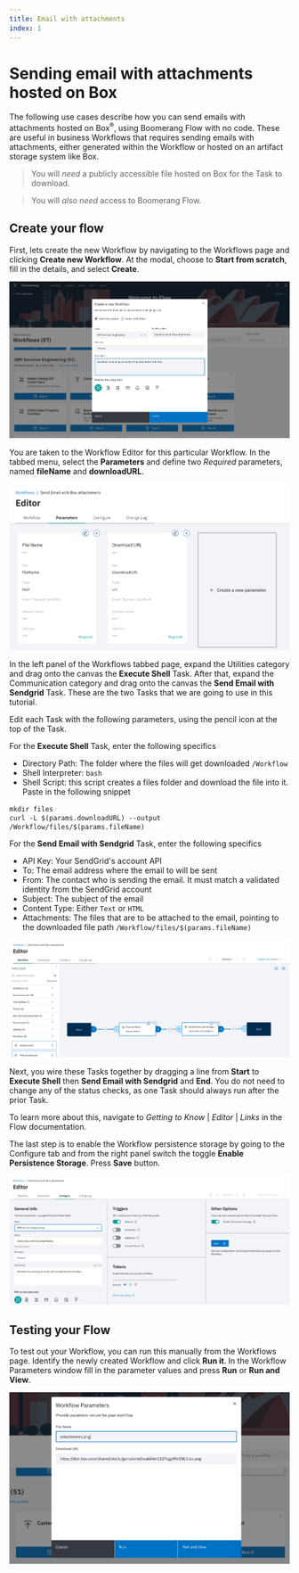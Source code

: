 ```yaml
---
title: Email with attachments
index: 1
---
```


# Sending email with attachments hosted on Box

The following use cases describe how you can send emails with attachments hosted on Box<sup>®</sup>, using Boomerang Flow with no code. These are useful in business Workflows that requires sending emails with attachments, either generated within the Workflow or hosted on an artifact storage system like Box.

> You will _need_ a publicly accessible file hosted on Box for the Task to download.

> You will _also need_ access to Boomerang Flow.

## Create your flow

First, lets create the new Workflow by navigating to the Workflows page and clicking **Create new Workflow**. At the modal, choose to **Start from scratch**, fill in the details, and select **Create**.

![Create Workflow](./assets/email-attachments-create-Workflow.png)

You are taken to the Workflow Editor for this particular Workflow. In the tabbed menu, select the **Parameters** and define two _Required_ parameters, named **fileName** and **downloadURL**.

![Workflow Parameters](./assets/email-define-parameters.png)

In the left panel of the Workflows tabbed page, expand the Utilities category and drag onto the canvas the **Execute Shell** Task. After that, expand the Communication category and drag onto the canvas the **Send Email with Sendgrid** Task. These are the two Tasks that we are going to use in this tutorial.

Edit each Task with the following parameters, using the pencil icon at the top of the Task.

For the **Execute Shell** Task, enter the following specifics

- Directory Path: The folder where the files will get downloaded `/Workflow`
- Shell Interpreter: `bash`
- Shell Script: this script creates a files folder and download the file into it. Paste in the following snippet

```
mkdir files
curl -L $(params.downloadURL) --output /Workflow/files/$(params.fileName)
```

For the **Send Email with Sendgrid** Task, enter the following specifics

- API Key: Your SendGrid's account API
- To: The email address where the email to will be sent
- From: The contact who is sending the email. It must match a validated identity from the SendGrid account
- Subject: The subject of the email
- Content Type: Either `Text` or `HTML`
- Attachments: The files that are to be attached to the email, pointing to the downloaded file path `/Workflow/files/$(params.fileName)`

![Workflow Settings](./assets/email-attachments-Workflow.png)

Next, you wire these Tasks together by dragging a line from **Start** to **Execute Shell** then **Send Email with Sendgrid** and **End**. You do not need to change any of the status checks, as one Task should always run after the prior Task.

To learn more about this, navigate to _Getting to Know_ | _Editor_ | _Links_ in the Flow documentation.

The last step is to enable the Workflow persistence storage by going to the Configure tab and from the right panel switch the toggle **Enable Persistence Storage**. Press **Save** button.

![Persistence Storage Settings](./assets/email-attachments-settings.png)

## Testing your Flow

To test out your Workflow, you can run this manually from the Workflows page. Identify the newly created Workflow and click **Run it**. In the Workflow Parameters window fill in the parameter values and press **Run** or **Run and View**.

![Workflow Parameters](./assets/email-attachments-run.png)
